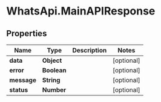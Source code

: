 # WhatsApi.MainAPIResponse

## Properties

Name | Type | Description | Notes
------------ | ------------- | ------------- | -------------
**data** | **Object** |  | [optional] 
**error** | **Boolean** |  | [optional] 
**message** | **String** |  | [optional] 
**status** | **Number** |  | [optional] 


